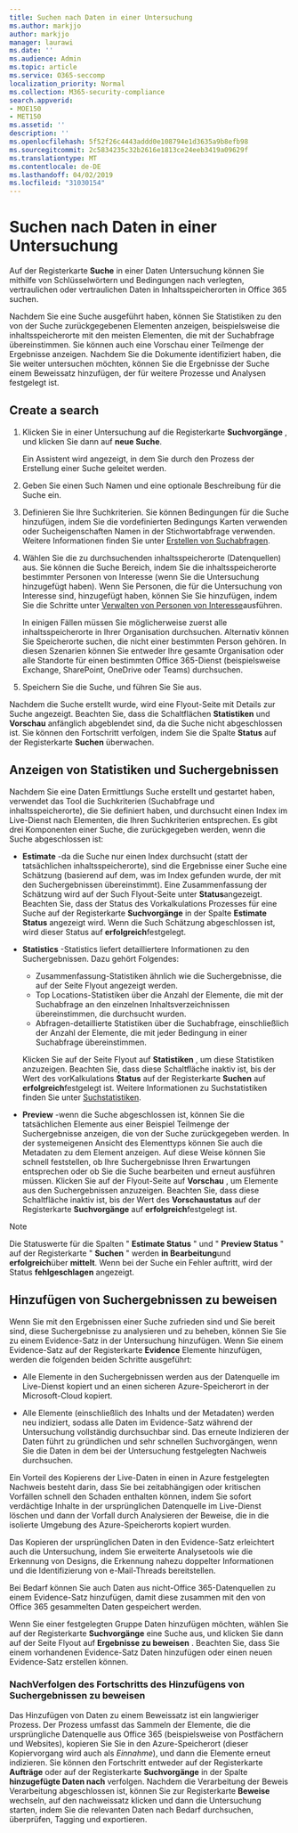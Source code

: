 ```yaml
---
title: Suchen nach Daten in einer Untersuchung
ms.author: markjjo
author: markjjo
manager: laurawi
ms.date: ''
ms.audience: Admin
ms.topic: article
ms.service: O365-seccomp
localization_priority: Normal
ms.collection: M365-security-compliance
search.appverid:
- MOE150
- MET150
ms.assetid: ''
description: ''
ms.openlocfilehash: 5f52f26c4443addd0e108794e1d3635a9b8efb98
ms.sourcegitcommit: 2c5834235c32b2616e1813ce24eeb3419a09629f
ms.translationtype: MT
ms.contentlocale: de-DE
ms.lasthandoff: 04/02/2019
ms.locfileid: "31030154"
---
```

# <a name="search-for-data-in-an-investigation"></a>Suchen nach Daten in einer Untersuchung

Auf der Registerkarte **Suche** in einer Daten Untersuchung können Sie mithilfe von Schlüsselwörtern und Bedingungen nach verlegten, vertraulichen oder vertraulichen Daten in Inhaltsspeicherorten in Office 365 suchen. 

Nachdem Sie eine Suche ausgeführt haben, können Sie Statistiken zu den von der Suche zurückgegebenen Elementen anzeigen, beispielsweise die inhaltsspeicherorte mit den meisten Elementen, die mit der Suchabfrage übereinstimmen. Sie können auch eine Vorschau einer Teilmenge der Ergebnisse anzeigen. Nachdem Sie die Dokumente identifiziert haben, die Sie weiter untersuchen möchten, können Sie die Ergebnisse der Suche einem Beweissatz hinzufügen, der für weitere Prozesse und Analysen festgelegt ist.

## <a name="create-a-search"></a>Create a search

1. Klicken Sie in einer Untersuchung auf die Registerkarte **Suchvorgänge** , und klicken Sie dann auf **neue Suche**. 

    Ein Assistent wird angezeigt, in dem Sie durch den Prozess der Erstellung einer Suche geleitet werden.

2. Geben Sie einen Such Namen und eine optionale Beschreibung für die Suche ein.

3. Definieren Sie Ihre Suchkriterien. Sie können Bedingungen für die Suche hinzufügen, indem Sie die vordefinierten Bedingungs Karten verwenden oder Sucheigenschaften Namen in der Stichwortabfrage verwenden. Weitere Informationen finden Sie unter [Erstellen von Suchabfragen](build-search-queries.md).

4. Wählen Sie die zu durchsuchenden inhaltsspeicherorte (Datenquellen) aus. Sie können die Suche Bereich, indem Sie die inhaltsspeicherorte bestimmter Personen von Interesse (wenn Sie die Untersuchung hinzugefügt haben). Wenn Sie Personen, die für die Untersuchung von Interesse sind, hinzugefügt haben, können Sie Sie hinzufügen, indem Sie die Schritte unter [Verwalten von Personen von Interesse](manage-people-of-interest.md#add-people-of-interest)ausführen.
 
    In einigen Fällen müssen Sie möglicherweise zuerst alle inhaltsspeicherorte in Ihrer Organisation durchsuchen. Alternativ können Sie Speicherorte suchen, die nicht einer bestimmten Person gehören. In diesen Szenarien können Sie entweder Ihre gesamte Organisation oder alle Standorte für einen bestimmten Office 365-Dienst (beispielsweise Exchange, SharePoint, OneDrive oder Teams) durchsuchen.

5. Speichern Sie die Suche, und führen Sie Sie aus.

Nachdem die Suche erstellt wurde, wird eine Flyout-Seite mit Details zur Suche angezeigt. Beachten Sie, dass die Schaltflächen **Statistiken** und **Vorschau** anfänglich abgeblendet sind, da die Suche nicht abgeschlossen ist. Sie können den Fortschritt verfolgen, indem Sie die Spalte **Status** auf der Registerkarte **Suchen** überwachen.

## <a name="view-statistics-and-search-results"></a>Anzeigen von Statistiken und Suchergebnissen

Nachdem Sie eine Daten Ermittlungs Suche erstellt und gestartet haben, verwendet das Tool die Suchkriterien (Suchabfrage und inhaltsspeicherorte), die Sie definiert haben, und durchsucht einen Index im Live-Dienst nach Elementen, die Ihren Suchkriterien entsprechen. Es gibt drei Komponenten einer Suche, die zurückgegeben werden, wenn die Suche abgeschlossen ist: 

- **Estimate** -da die Suche nur einen Index durchsucht (statt der tatsächlichen inhaltsspeicherorte), sind die Ergebnisse einer Suche eine Schätzung (basierend auf dem, was im Index gefunden wurde, der mit den Suchergebnissen übereinstimmt). Eine Zusammenfassung der Schätzung wird auf der Such Flyout-Seite unter **Status**angezeigt. Beachten Sie, dass der Status des Vorkalkulations Prozesses für eine Suche auf der Registerkarte **Suchvorgänge** in der Spalte **Estimate Status** angezeigt wird. Wenn die Such Schätzung abgeschlossen ist, wird dieser Status auf **erfolgreich**festgelegt.

- **Statistics** -Statistics liefert detailliertere Informationen zu den Suchergebnissen. Dazu gehört Folgendes:

    - Zusammenfassung-Statistiken ähnlich wie die Suchergebnisse, die auf der Seite Flyout angezeigt werden.
    - Top Locations-Statistiken über die Anzahl der Elemente, die mit der Suchabfrage an den einzelnen Inhaltsverzeichnissen übereinstimmen, die durchsucht wurden. 
    - Abfragen-detaillierte Statistiken über die Suchabfrage, einschließlich der Anzahl der Elemente, die mit jeder Bedingung in einer Suchabfrage übereinstimmen.

    Klicken Sie auf der Seite Flyout auf **Statistiken** , um diese Statistiken anzuzeigen. Beachten Sie, dass diese Schaltfläche inaktiv ist, bis der Wert des vorKalkulations **Status** auf der Registerkarte **Suchen** auf **erfolgreich**festgelegt ist. Weitere Informationen zu Suchstatistiken finden Sie unter [Suchstatistiken](search-statistics.md).

- **Preview** -wenn die Suche abgeschlossen ist, können Sie die tatsächlichen Elemente aus einer Beispiel Teilmenge der Suchergebnisse anzeigen, die von der Suche zurückgegeben werden. In der systemeigenen Ansicht des Elementtyps können Sie auch die Metadaten zu dem Element anzeigen. Auf diese Weise können Sie schnell feststellen, ob Ihre Suchergebnisse Ihren Erwartungen entsprechen oder ob Sie die Suche bearbeiten und erneut ausführen müssen. Klicken Sie auf der Flyout-Seite auf **Vorschau** , um Elemente aus den Suchergebnissen anzuzeigen. Beachten Sie, dass diese Schaltfläche inaktiv ist, bis der Wert des **Vorschaustatus** auf der Registerkarte **Suchvorgänge** auf **erfolgreich**festgelegt ist.
 
> [!NOTE]
> Die Statuswerte für die Spalten " **Estimate Status** " und " **Preview Status** " auf der Registerkarte " **Suchen** " werden **in Bearbeitung**und **erfolgreich**über **mittelt**. Wenn bei der Suche ein Fehler auftritt, wird der Status **fehlgeschlagen** angezeigt.

## <a name="add-search-results-to-evidence"></a>Hinzufügen von Suchergebnissen zu beweisen

Wenn Sie mit den Ergebnissen einer Suche zufrieden sind und Sie bereit sind, diese Suchergebnisse zu analysieren und zu beheben, können Sie Sie zu einem Evidence-Satz in der Untersuchung hinzufügen. Wenn Sie einem Evidence-Satz auf der Registerkarte **Evidence** Elemente hinzufügen, werden die folgenden beiden Schritte ausgeführt:

- Alle Elemente in den Suchergebnissen werden aus der Datenquelle im Live-Dienst kopiert und an einen sicheren Azure-Speicherort in der Microsoft-Cloud kopiert.

- Alle Elemente (einschließlich des Inhalts und der Metadaten) werden neu indiziert, sodass alle Daten im Evidence-Satz während der Untersuchung vollständig durchsuchbar sind. Das erneute Indizieren der Daten führt zu gründlichen und sehr schnellen Suchvorgängen, wenn Sie die Daten in dem bei der Untersuchung festgelegten Nachweis durchsuchen.

Ein Vorteil des Kopierens der Live-Daten in einen in Azure festgelegten Nachweis besteht darin, dass Sie bei zeitabhängigen oder kritischen Vorfällen schnell den Schaden enthalten können, indem Sie sofort verdächtige Inhalte in der ursprünglichen Datenquelle im Live-Dienst löschen und dann der Vorfall durch Analysieren der Beweise, die in die isolierte Umgebung des Azure-Speicherorts kopiert wurden. 

Das Kopieren der ursprünglichen Daten in den Evidence-Satz erleichtert auch die Untersuchung, indem Sie erweiterte Analysetools wie die Erkennung von Designs, die Erkennung nahezu doppelter Informationen und die Identifizierung von e-Mail-Threads bereitstellen.

Bei Bedarf können Sie auch Daten aus nicht-Office 365-Datenquellen zu einem Evidence-Satz hinzufügen, damit diese zusammen mit den von Office 365 gesammelten Daten gespeichert werden.

Wenn Sie einer festgelegten Gruppe Daten hinzufügen möchten, wählen Sie auf der Registerkarte **Suchvorgänge** eine Suche aus, und klicken Sie dann auf der Seite Flyout auf **Ergebnisse zu beweisen** . Beachten Sie, dass Sie einem vorhandenen Evidence-Satz Daten hinzufügen oder einen neuen Evidence-Satz erstellen können.

### <a name="tracking-the-progress-of-adding-search-results-to-evidence"></a>NachVerfolgen des Fortschritts des Hinzufügens von Suchergebnissen zu beweisen

Das Hinzufügen von Daten zu einem Beweissatz ist ein langwieriger Prozess. Der Prozess umfasst das Sammeln der Elemente, die die ursprüngliche Datenquelle aus Office 365 (beispielsweise von Postfächern und Websites), kopieren Sie Sie in den Azure-Speicherort (dieser Kopiervorgang wird auch als *Einnahme*), und dann die Elemente erneut indizieren. Sie können den Fortschritt entweder auf der Registerkarte **Aufträge** oder auf der Registerkarte **Suchvorgänge** in der Spalte **hinzugefügte Daten nach** verfolgen. Nachdem die Verarbeitung der Beweis Verarbeitung abgeschlossen ist, können Sie zur Registerkarte **Beweise** wechseln, auf den nachweissatz klicken und dann die Untersuchung starten, indem Sie die relevanten Daten nach Bedarf durchsuchen, überprüfen, Tagging und exportieren.
